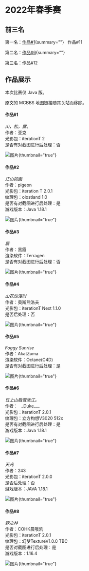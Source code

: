 # 2022年春季赛

<primary-label ref="22sp"/>

<secondary-label ref="lack"/>

<secondary-label ref="jeGallery"/>
<secondary-label ref="render"/>

<show-structure for="none"/>

## 前三名

第一名：[作品#1](#1){summary=""} &nbsp; 作品#11

第二名：[作品#6](#6){summary=""}

第三名：作品#12

## 作品展示

本次比赛仅 Java 版。

原文的 MCBBS 地图链接随其关站而移除。

#### 作品#1

_山，松，雾。_  
作者：亚克  
光影包：iterationT 2  
是否有对截图进行后处理：否  

![图片](2022-spring_1.webp){thumbnail="true"}

#### 作品#2

_江山如画_  
作者：pigeon  
光影包：iteration T 2.0.1  
纹理包：olostland 1.0  
是否有对截图进行后处理：是  
游戏版本：Java 1.18.1

![图片](2022-spring_2.webp){thumbnail="true"}

#### 作品#3

_晨_  
作者：黑霞  
渲染软件：Terragen  
是否有对截图进行后处理：否  

![图片](2022-spring_3.webp){thumbnail="true"}

#### 作品#4

_山花烂漫时_  
作者：奥斯熊洛夫  
光影包：iterationT Next 1.1.0  
是否后处理：否  

![图片](2022-spring_4.webp){thumbnail="true"}

#### 作品#5

_Foggy Sunrise_  
作者：AkatZuma  
渲染软件：Octane(C4D)  
是否有对截图进行后处理：是  

![图片](2022-spring_5.webp){thumbnail="true"}

#### 作品#6

_日上山融雪涨江。_  
作者：&nbsp;&nbsp;&nbsp;\_Duke\_\_\_&nbsp;&nbsp;&nbsp;  
光影包：iterationT 2.0.1  
纹理包：立方构想V3020 512x  
是否有对截图进行后处理：是  
游戏版本：Java 1.18.1

![图片](2022-spring_6.webp){thumbnail="true"}

#### 作品#7

_天光_  
作者：243  
光影包：iterationT 2.0.0  
是否后处理：否  
游戏版本：JAVA 1.18.1

![图片](2022-spring_7.webp){thumbnail="true"}

#### 作品#8

_梦之林_  
作者：COHK晨哦凯  
光影包：iterationT 2.0.1  
纹理包：幻梦TextureV1.0.0 TBC  
是否对截图进行后处理：是  
游戏版本：1.16.4

![图片](2022-spring_8.webp){thumbnail="true"}
